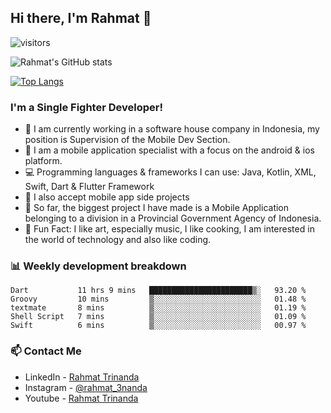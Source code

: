 ## Hi there, I'm Rahmat 👋
![visitors](https://visitor-badge.glitch.me/badge?page_id=https://github.com/rahmat3nanda/)

![Rahmat's GitHub stats](https://github-readme-stats.vercel.app/api?username=rahmat3nanda&count_private=true&show_icons=true&theme=radical)

[![Top Langs](https://github-readme-stats.vercel.app/api/top-langs/?username=rahmat3nanda&show_icons=true&theme=radical&layout=compact)](https://github.com/rahmat3nanda/github-readme-stats)

### I'm a Single Fighter Developer!
- :office: I am currently working in a software house company in Indonesia, my position is Supervision of the Mobile Dev Section.
- :iphone: I am a mobile application specialist with a focus on the android & ios platform.
- :computer: Programming languages & frameworks I can use: Java, Kotlin, XML, Swift, Dart & Flutter Framework
- :handshake: I also accept mobile app side projects
- :police_car: So far, the biggest project I have made is a Mobile Application belonging to a division in a Provincial Government Agency of Indonesia.
- :notebook: Fun Fact: I like art, especially music, I like cooking, I am interested in the world of technology and also like coding.

### 📊 Weekly development breakdown

<!--START_SECTION:waka-->
```text
Dart           11 hrs 9 mins   ███████████████████████▒░   93.20 % 
Groovy         10 mins         ▒░░░░░░░░░░░░░░░░░░░░░░░░   01.48 % 
textmate       8 mins          ▒░░░░░░░░░░░░░░░░░░░░░░░░   01.19 % 
Shell Script   7 mins          ▒░░░░░░░░░░░░░░░░░░░░░░░░   01.09 % 
Swift          6 mins          ▒░░░░░░░░░░░░░░░░░░░░░░░░   00.97 % 
```
<!--END_SECTION:waka-->

### 📫 Contact Me
- LinkedIn - [Rahmat Trinanda](https://www.linkedin.com/in/rahmat-trinanda/)
- Instagram - [@rahmat_3nanda](https://www.instagram.com/rahmat_3nanda/)
- Youtube - [Rahmat Trinanda](https://www.youtube.com/channel/UCmhq5_o2cDpYsTtBl24XEAw)
